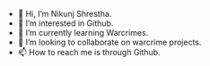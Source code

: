- 👋 Hi, I’m Nikunj Shrestha.
- 👀 I’m interested in Github.
- 🌱 I’m currently learning Warcrimes.
- 💞️ I’m looking to collaborate on warcrime projects.
- 📫 How to reach me is through Github.

<!---
robotron206/robotron206 is a ✨ special ✨ repository because its `README.md` (this file) appears on your GitHub profile.
You can click the Preview link to take a look at your changes.
--->
